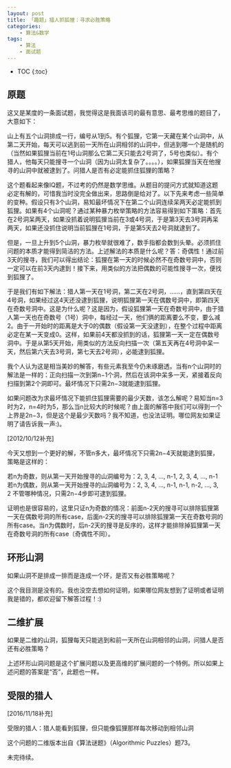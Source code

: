 ```yaml
---
layout: post
title: 「趣题」猎人抓狐狸：寻求必胜策略
categories:
    - 算法&数学
tags:
    - 算法
    - 面试题
---
```


* TOC
{:toc}

## 原题

这又是某度的一条面试题，我觉得这是我面该司的最有意思、最考思维的题目了，大意如下：

山上有五个山洞排成一行，编号从1到5。有个狐狸，它第一天藏在某个山洞中，从第二天开始，每天可以逃到前一天所在山洞相邻的山洞中，但逃到哪一个是随机的（当然如果狐狸当前在1号山洞那么它第二天只能去2号洞了，5号也类似）。有个猎人，他每天只能搜寻一个山洞（因为山洞太复杂了。。。。），如果狐狸当天在他搜寻的山洞中就被逮到了。问猎人是否有必定能抓住狐狸的策略？

这个题看起来像IQ题，不过考的仍然是数学思维。从题目的提问方式就知道这题必定有解的，可惜我当时没完全做出来，思路倒是给对了。以下先来考虑一些简单的变种。假设只有3个山洞，易知最坏情况下在第二个山洞连续呆两天必定能抓到狐狸。如果有4个山洞呢？通过某种暴力枚举策略的方法容易得到如下策略：首先在2号洞呆两天，如果没抓着说明狐狸当前在3或4号洞，于是第3天去3号洞再呆两天，如果还没抓住说明当前狐狸在1号洞，于是第5天去2号洞就逮到了。

但是，一旦上升到5个山洞，暴力枚举就很难了，数手指都会数到头晕。必须抓住问题的本质才能得到简洁的方法。上述解法的本质是什么呢？答：奇偶性！通过前3天的搜寻，我们可以得出结论：狐狸在第一天的时候必然不在奇数号洞中，否则一定可以在前3天内逮到！接下来，用类似的方法把偶数的可能性搜寻一次，便找到狐狸了。

于是我们有如下解法：猎人第一天在1号洞，第二天在2号洞，……，直到第四天在4号洞，如果经过这4天还没逮到狐狸，说明狐狸第一天在偶数号洞中，即第四天在奇数号洞中。这是为什么呢？这是因为，假设狐狸第一天在奇数号洞中，由于猎人第一天也在奇数号（1号）洞中，每经过一天，他们俩的距离要么不变，要么减2。由于一开始时的距离是大于0的偶数（假设第一天没逮到），在整个过程中距离必定在某一天变成0。这样，如果前4天都没抓到的话，狐狸第一天一定在偶数号洞中。于是从第5天开始，用类似的方法反向扫描一次（第五天再在4号洞中呆一天，然后第六天去3号洞，第七天去2号洞），必能逮到狐狸。

我个人认为这是相当美妙的解答，有些元素我至今仍未琢磨透。当有n个山洞时的解法是一样的：正向扫描一次到第n−1个洞，然后在该洞中呆多一天，紧接着反向扫描到第2个洞即可。最坏情况下只需2n−3就能逮到狐狸。

如果问题改为求最坏情况下能抓住狐狸需要的最少天数，该怎么解呢？易知当n=3时为2，n=4时为5，那么当n比较大的时候呢？由上面的解答中我们可以得到一个上界是2n−3，但是这个是最少天数吗？我不知道，也没法证明。哪位网友如果证明了请告诉我一声:)。

[2012/10/12补充]

今天又想到一个更好的解，不管n多大，最坏情况下只需2n−4天就能逮到狐狸，策略是这样的：

若n为奇数，则从第一天开始搜寻的山洞编号为：2, 3, 4, …, n-1, 2, 3, 4, …, n-1
若n为偶数，则从第一天开始搜寻的山洞编号为：2, 3, 4, …, n-1, n-1, n-2, …, 3, 2
不管哪种情况，只需2n−4步即可逮到狐狸。

证明也是很容易的，这里只证n为奇数的情况：前面n-2天的搜寻可以排除狐狸第一天在偶数号洞的所有case，后面n-2天的搜寻可以排除狐狸第一天在奇数号洞的所有case。当n为偶数时，后n-2天的搜寻是反序的，这样才能排除掉狐狸第一天在奇数号洞的所有case（奇偶性不同）。

## 环形山洞

如果山洞不是排成一排而是连成一个环，是否又有必胜策略呢？

这个我目测是没有的。我也没空去想如何证明，如果哪位网友想到了证明或者证明我是错的，都欢迎留下解答过程！:)

## 二维扩展

如果是二维的山洞，狐狸每天只能逃到和前一天所在山洞相邻的山洞，问猎人是否还有必胜策略？

上述环形山洞问题是这个扩展问题以及更高维的扩展问题的一个特例。所以如果上述问题的答案是“否”，此题也一样。

## 受限的猎人

[2016/11/18补充]

受限的猎人：猎人能看到狐狸，但只能像狐狸那样每次移动到相邻山洞

这个问题的二维版本出自《算法谜题》（Algorithmic Puzzles）题73。

未完待续。
